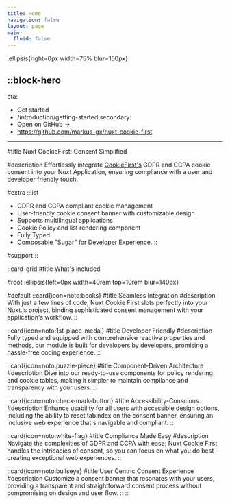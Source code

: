 ```yaml
---
title: Home
navigation: false
layout: page
main:
  fluid: false
---
```


:ellipsis{right=0px width=75% blur=150px}

::block-hero
---
cta:
  - Get started
  - /introduction/getting-started
secondary:
  - Open on GitHub →
  - https://github.com/markus-gx/nuxt-cookie-first
---

#title
Nuxt CookieFirst: Consent Simplified

#description
Effortlessly integrate [CookieFirst's](https://cookiefirst.com/) GDPR and CCPA cookie consent into your Nuxt Application, ensuring compliance with a user and developer friendly touch.

#extra
  ::list
  - GDPR and CCPA compliant cookie management
  - User-friendly cookie consent banner with customizable design
  - Supports multilingual applications
  - Cookie Policy and list rendering component
  - Fully Typed
  - Composable "Sugar" for Developer Experience.
  ::

#support
::

::card-grid
#title
What's included

#root
:ellipsis{left=0px width=40rem top=10rem blur=140px}

#default
  ::card{icon=noto:books}
  #title
  Seamless Integration
  #description
  With just a few lines of code, Nuxt Cookie First slots perfectly into your Nuxt.js project, binding sophisticated consent management with your application's workflow.
  ::

  ::card{icon=noto:1st-place-medal}
  #title
  Developer Friendly
  #description
  Fully typed and equipped with comprehensive reactive properties and methods, our module is built for developers by developers, promising a hassle-free coding experience.
  ::

  ::card{icon=noto:puzzle-piece}
  #title
  Component-Driven Architecture
  #description
  Dive into our ready-to-use components for policy rendering and cookie tables, making it simpler to maintain compliance and transparency with your users.
  ::

  ::card{icon=noto:check-mark-button}
  #title
  Accessibility-Conscious
  #description
  Enhance usability for all users with accessible design options, including the ability to reset tabindex on the consent banner, ensuring an inclusive web experience that's navigable and compliant.
  ::

  ::card{icon=noto:white-flag}
  #title
  Compliance Made Easy
  #description
  Navigate the complexities of GDPR and CCPA with ease; Nuxt Cookie First handles the intricacies of consent, so you can focus on what you do best – creating exceptional web experiences.
  ::

  ::card{icon=noto:bullseye}
  #title
  User Centric Consent Experience
  #description
  Customize a consent banner that resonates with your users, providing a transparent and straightforward consent process without compromising on design and user flow.
  ::
::
